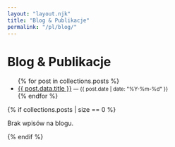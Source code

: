```yaml
---
layout: "layout.njk"
title: "Blog & Publikacje"
permalink: "/pl/blog/"
---
```


<h1>Blog & Publikacje</h1>

<ul>
{% for post in collections.posts %}
  <li>
    <a href="{{ post.url }}">{{ post.data.title }}</a>
    <small>— {{ post.date | date: "%Y-%m-%d" }}</small>
  </li>
{% endfor %}
</ul>

{% if collections.posts | size == 0 %}
  <p>Brak wpisów na blogu.</p>
{% endif %}
